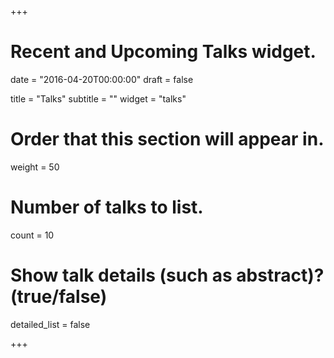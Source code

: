 +++
# Recent and Upcoming Talks widget.

date = "2016-04-20T00:00:00"
draft = false

title = "Talks"
subtitle = ""
widget = "talks"

# Order that this section will appear in.
weight = 50

# Number of talks to list.
count = 10

# Show talk details (such as abstract)? (true/false)
detailed_list = false

+++

